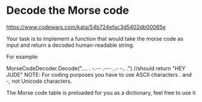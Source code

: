 # Decode the Morse code

https://www.codewars.com/kata/54b724efac3d5402db00065e

Your task is to implement a function that would take the morse code as input and return a decoded human-readable string.

For example:

MorseCodeDecoder.Decode(".... . -.--   .--- ..- -.. .")
//should return "HEY JUDE"
NOTE: For coding purposes you have to use ASCII characters . and -, not Unicode characters.

The Morse code table is preloaded for you as a dictionary, feel free to use it
